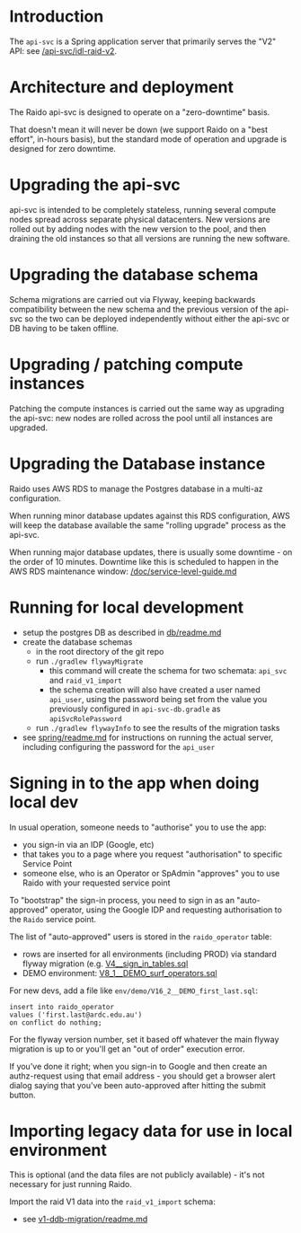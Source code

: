
# Introduction

The `api-svc` is a Spring application server that primarily serves the 
"V2" API: see [/api-svc/idl-raid-v2](/api-svc/idl-raid-v2).


# Architecture and deployment

The Raido api-svc is designed to operate on a "zero-downtime" basis.

That doesn't mean it will never be down (we support Raido on a "best effort",
in-hours basis), but the standard mode of operation and upgrade is designed
for zero downtime.

# Upgrading the api-svc

api-svc is intended to be completely stateless, running several compute nodes 
spread across separate physical datacenters.  New versions are rolled out
by adding nodes with the new version to the pool, and then draining the old
instances so that all versions are running the new software.

# Upgrading the database schema 

Schema migrations are carried out via Flyway, keeping backwards compatibility
between the new schema and the previous version of the api-svc so the two can
be deployed independently without either the api-svc or DB having to be taken 
offline.

# Upgrading / patching compute instances

Patching the compute instances is carried out the same way as upgrading the 
api-svc: new nodes are rolled across the pool until all instances are upgraded.

# Upgrading the Database instance

Raido uses AWS RDS to manage the Postgres database in a multi-az configuration.

When running minor database updates against this RDS configuration, AWS will
keep the database available the same "rolling upgrade" process as the api-svc.

When running major database updates, there is usually some downtime - on the 
order of 10 minutes.  Downtime like this is scheduled to happen in the 
AWS RDS maintenance window: 
[/doc/service-level-guide.md](/doc/service-level-guide.md) 


# Running for local development

* setup the postgres DB as described in [db/readme.md](./db/readme.md)
* create the database schemas
  * in the root directory of the git repo 
  * run `./gradlew flywayMigrate`
    * this command will create the schema for two schemata: 
    `api_svc` and `raid_v1_import`
    * the schema creation will also have created a user named `api_user`, using 
    the password being set from the value you previously configured in 
    `api-svc-db.gradle` as `apiSvcRolePassword`
  * run `./gradlew flywayInfo` to see the results of the migration tasks
* see [spring/readme.md](./spring/readme.md) for instructions on running the
  actual server, including configuring the password for the `api_user`

# Signing in to the app when doing local dev

In usual operation, someone needs to "authorise" you to use the app:
* you sign-in via an IDP (Google, etc)
* that takes you to a page where you request "authorisation" to specific 
  Service Point
* someone else, who is an Operator or SpAdmin "approves" you to use Raido with 
  your requested service point

To "bootstrap" the sign-in process, you need to sign in as an "auto-approved" 
operator, using the Google IDP and requesting authorisation to the `Raido` 
service point.

The list of "auto-approved" users is stored in the `raido_operator` table:
* rows are inserted for all environments (including PROD) via standard flyway
  migration (e.g. [V4__sign_in_tables.sql](./db/raido/src/main/resources/db/migration/V4__sign_in_tables.sql) 
* DEMO environment: [V8_1__DEMO_surf_operators.sql](./db/raido/src/main/resources/db/env/demo/V8_1__DEMO_surf_operators.sql)

For new devs, add a file like `env/demo/V16_2__DEMO_first_last.sql`: 
```
insert into raido_operator
values ('first.last@ardc.edu.au')
on conflict do nothing;
```

For the flyway version number, set it based off whatever the main flyway 
migration is up to or you'll get an "out of order" execution error.  

If you've done it right; when you sign-in to Google and then create an 
authz-request using that email address - you should get a browser alert dialog 
saying that you've been auto-approved after hitting the submit button.


# Importing legacy data for use in local environment
This is optional (and the data files are not publicly available) - it's not 
necessary for just running Raido. 

Import the raid V1 data into the `raid_v1_import` schema:
  * see [v1-ddb-migration/readme.md](./db/v1-ddb-migration/readme.md)


